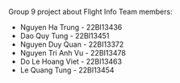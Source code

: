 Group 9 project about Flight Info
Team members:
+ Nguyen Ha Trung - 22BI13436
+ Dao Quy Tung - 22BI13451
+ Nguyen Duy Quan - 22BI13372  
+ Nguyen Tri Anh Vu - 22BI13478 
+ Do Le Hoang Viet - 22BI13463 
+ Le Quang Tung - 22BI13454  